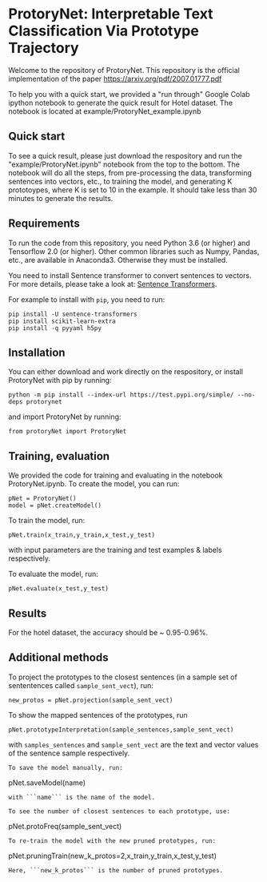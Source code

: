 # ProtoryNet: Interpretable Text Classification Via Prototype Trajectory

Welcome to the repository of ProtoryNet. This repository is the official implementation of the paper https://arxiv.org/pdf/2007.01777.pdf

To help you with a quick start, we provided a "run through" Google Colab ipython notebook to generate the quick result for Hotel dataset. The notebook is located at example/ProtoryNet_example.ipynb

## Quick start
To see a quick result, please just download the respository and run the "example/ProtoryNet.ipynb" notebook from the top to the bottom. The notebook will do all the steps, from pre-processing the data, transforming sentences into vectors, etc., to training the model, and generating K prototoypes, where K is set to 10 in the example. It should take less than 30 minutes to generate the results.


## Requirements

To run the code from this repository, you need Python 3.6 (or higher) and Tensorflow 2.0 (or higher). Other common libraries such as Numpy, Pandas, etc., are available in Anaconda3. Otherwise they must be installed. 

You need to install Sentence transformer to convert sentences to vectors. For more details, please take a look at: [Sentence Transformers](https://github.com/UKPLab/sentence-transformers). 

For example to install with ``` pip ```, you need to run:

  ```
  pip install -U sentence-transformers
  pip install scikit-learn-extra
  pip install -q pyyaml h5py
  ```
## Installation

You can either download and work directly on the respository, or install ProtoryNet with pip by running:

```
python -m pip install --index-url https://test.pypi.org/simple/ --no-deps protorynet
```
and import ProtoryNet by running:

```
from protoryNet import ProtoryNet
```
## Training, evaluation 

We provided the code for training and evaluating in the notebook ProtoryNet.ipynb. To create the model, you can run:

```
pNet = ProtoryNet()
model = pNet.createModel()
```
To train the model, run:

```
pNet.train(x_train,y_train,x_test,y_test)
```
with input parameters are the training and test examples & labels respectively.

To evaluate the model, run:
```
pNet.evaluate(x_test,y_test)
```

## Results

For the hotel dataset, the accuracy should be ~ 0.95-0.96%.

## Additional methods
To project the prototypes to the closest sentences (in a sample set of sententences called ```sample_sent_vect```), run:
```
new_protos = pNet.projection(sample_sent_vect)
```
To show the mapped sentences of the prototypes, run
```
pNet.prototypeInterpretation(sample_sentences,sample_sent_vect)
```
with ```samples_sentences``` and ```sample_sent_vect``` are the text and vector values of the sentence sample respectively.
```
To save the model manually, run:
```
pNet.saveModel(name)
```
with ```name``` is the name of the model.

To see the number of closest sentences to each prototype, use:
```
pNet.protoFreq(sample_sent_vect)
```
To re-train the model with the new pruned prototypes, run:
```
pNet.pruningTrain(new_k_protos=2,x_train,y_train,x_test,y_test)
```
Here, ```new_k_protos``` is the number of pruned prototypes.



